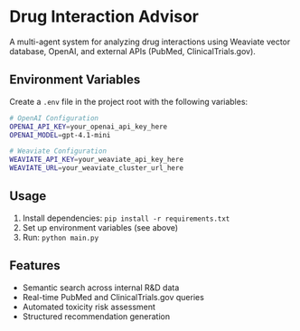 # Drug Interaction Advisor

A multi-agent system for analyzing drug interactions using Weaviate vector database, OpenAI, and external APIs (PubMed, ClinicalTrials.gov).

## Environment Variables

Create a `.env` file in the project root with the following variables:

```bash
# OpenAI Configuration
OPENAI_API_KEY=your_openai_api_key_here
OPENAI_MODEL=gpt-4.1-mini

# Weaviate Configuration  
WEAVIATE_API_KEY=your_weaviate_api_key_here
WEAVIATE_URL=your_weaviate_cluster_url_here
```

## Usage

1. Install dependencies: `pip install -r requirements.txt`
2. Set up environment variables (see above)
3. Run: `python main.py`

## Features

- Semantic search across internal R&D data
- Real-time PubMed and ClinicalTrials.gov queries
- Automated toxicity risk assessment
- Structured recommendation generation
